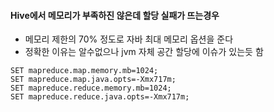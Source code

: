 #### Hive에서 메모리가 부족하진 않은데 할당 실패가 뜨는경우
- 메모리 제한의 70% 정도로 자바 최대 메모리 옵션을 준다
- 정확한 이유는 알수없으나 jvm 자체 공간 할당에 이슈가 있는듯 함
```hql
SET mapreduce.map.memory.mb=1024;
SET mapreduce.map.java.opts=-Xmx717m;
SET mapreduce.reduce.memory.mb=1024;
SET mapreduce.reduce.java.opts=-Xmx717m;
```
